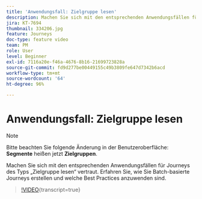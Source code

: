 ```yaml
---
title: 'Anwendungsfall: Zielgruppe lesen'
description: Machen Sie sich mit den entsprechenden Anwendungsfällen für Journeys des Typs „Zielgruppe lesen“ vertraut. Erfahren Sie, wie Sie Batch-basierte Journeys erstellen und welche Best Practices anzuwenden sind.
jira: KT-7694
thumbnail: 334206.jpg
feature: Journeys
doc-type: feature video
team: PM
role: User
level: Beginner
exl-id: 7116a20e-f46a-4676-8b16-21699723828a
source-git-commit: fd9d277be00449155c49b3809fe647d7342b6acd
workflow-type: tm+mt
source-wordcount: '64'
ht-degree: 96%

---
```


# Anwendungsfall: Zielgruppe lesen

>[!NOTE]
>Bitte beachten Sie folgende Änderung in der Benutzeroberfläche: **Segmente** heißen jetzt **Zielgruppen**.

Machen Sie sich mit den entsprechenden Anwendungsfällen für Journeys des Typs „Zielgruppe lesen“ vertraut. Erfahren Sie, wie Sie Batch-basierte Journeys erstellen und welche Best Practices anzuwenden sind.

>[!VIDEO](https://video.tv.adobe.com/v/334206?quality=12&learn=on){transcript=true}
